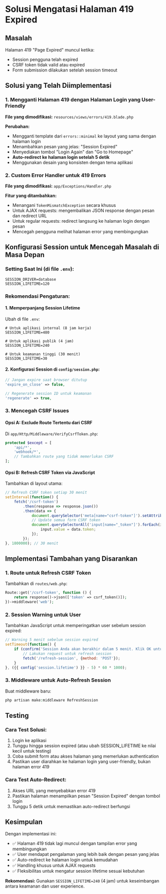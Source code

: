 # Solusi Mengatasi Halaman 419 Expired

## Masalah
Halaman 419 "Page Expired" muncul ketika:
- Session pengguna telah expired
- CSRF token tidak valid atau expired
- Form submission dilakukan setelah session timeout

## Solusi yang Telah Diimplementasi

### 1. Mengganti Halaman 419 dengan Halaman Login yang User-Friendly

**File yang dimodifikasi:** `resources/views/errors/419.blade.php`

**Perubahan:**
- Mengganti template dari `errors::minimal` ke layout yang sama dengan halaman login
- Menambahkan pesan yang jelas: "Session Expired"
- Menyediakan tombol "Login Again" dan "Go to Homepage"
- **Auto-redirect ke halaman login setelah 5 detik**
- Menggunakan desain yang konsisten dengan tema aplikasi

### 2. Custom Error Handler untuk 419 Errors

**File yang dimodifikasi:** `app/Exceptions/Handler.php`

**Fitur yang ditambahkan:**
- Menangani `TokenMismatchException` secara khusus
- Untuk AJAX requests: mengembalikan JSON response dengan pesan dan redirect URL
- Untuk regular requests: redirect langsung ke halaman login dengan pesan
- Mencegah pengguna melihat halaman error yang membingungkan

## Konfigurasi Session untuk Mencegah Masalah di Masa Depan

### Setting Saat Ini (di file `.env`):
```
SESSION_DRIVER=database
SESSION_LIFETIME=120
```

### Rekomendasi Pengaturan:

#### 1. Memperpanjang Session Lifetime
Ubah di file `.env`:
```
# Untuk aplikasi internal (8 jam kerja)
SESSION_LIFETIME=480

# Untuk aplikasi publik (4 jam)
SESSION_LIFETIME=240

# Untuk keamanan tinggi (30 menit)
SESSION_LIFETIME=30
```

#### 2. Konfigurasi Session di `config/session.php`:
```php
// Jangan expire saat browser ditutup
'expire_on_close' => false,

// Regenerate session ID untuk keamanan
'regenerate' => true,
```

### 3. Mencegah CSRF Issues

#### Opsi A: Exclude Route Tertentu dari CSRF
Di `app/Http/Middleware/VerifyCsrfToken.php`:
```php
protected $except = [
    'api/*',
    'webhook/*',
    // Tambahkan route yang tidak memerlukan CSRF
];
```

#### Opsi B: Refresh CSRF Token via JavaScript
Tambahkan di layout utama:
```javascript
// Refresh CSRF token setiap 30 menit
setInterval(function() {
    fetch('/csrf-token')
        .then(response => response.json())
        .then(data => {
            document.querySelector('meta[name="csrf-token"]').setAttribute('content', data.token);
            // Update semua form CSRF token
            document.querySelectorAll('input[name="_token"]').forEach(input => {
                input.value = data.token;
            });
        });
}, 1800000); // 30 menit
```

## Implementasi Tambahan yang Disarankan

### 1. Route untuk Refresh CSRF Token
Tambahkan di `routes/web.php`:
```php
Route::get('/csrf-token', function () {
    return response()->json(['token' => csrf_token()]);
})->middleware('web');
```

### 2. Session Warning untuk User
Tambahkan JavaScript untuk memperingatkan user sebelum session expired:
```javascript
// Warning 5 menit sebelum session expired
setTimeout(function() {
    if (confirm('Session Anda akan berakhir dalam 5 menit. Klik OK untuk memperpanjang.')) {
        // Lakukan request untuk refresh session
        fetch('/refresh-session', {method: 'POST'});
    }
}, ({{ config('session.lifetime') }} - 5) * 60 * 1000);
```

### 3. Middleware untuk Auto-Refresh Session
Buat middleware baru:
```php
php artisan make:middleware RefreshSession
```

## Testing

### Cara Test Solusi:
1. Login ke aplikasi
2. Tunggu hingga session expired (atau ubah SESSION_LIFETIME ke nilai kecil untuk testing)
3. Coba submit form atau akses halaman yang memerlukan authentication
4. Pastikan user diarahkan ke halaman login yang user-friendly, bukan halaman error 419

### Cara Test Auto-Redirect:
1. Akses URL yang menyebabkan error 419
2. Pastikan halaman menampilkan pesan "Session Expired" dengan tombol login
3. Tunggu 5 detik untuk memastikan auto-redirect berfungsi

## Kesimpulan

Dengan implementasi ini:
- ✅ Halaman 419 tidak lagi muncul dengan tampilan error yang membingungkan
- ✅ User mendapat pengalaman yang lebih baik dengan pesan yang jelas
- ✅ Auto-redirect ke halaman login untuk kemudahan
- ✅ Handling khusus untuk AJAX requests
- ✅ Fleksibilitas untuk mengatur session lifetime sesuai kebutuhan

**Rekomendasi:** Gunakan `SESSION_LIFETIME=240` (4 jam) untuk keseimbangan antara keamanan dan user experience.